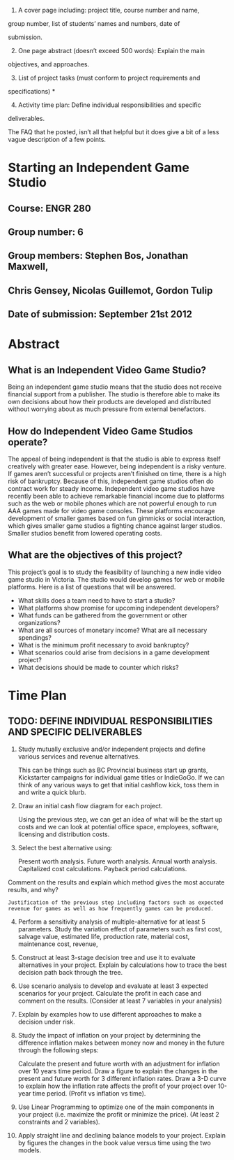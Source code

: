 1. A cover page including: project title, course number and name,

group number, list of students’ names and numbers, date of

submission.

2. One page abstract (doesn’t exceed 500 words): Explain the main

objectives, and approaches.

3. List of project tasks (must conform to project requirements and

specifications) *

4. Activity  time plan: Define individual responsibilities and specific

deliverables.

The FAQ that he posted, isn’t all that helpful but it does give a bit of a less vague description of a few points.

# Starting an Independent Game Studio

## Course: ENGR 280

## Group number: 6

## Group members: Stephen Bos, Jonathan Maxwell,

## Chris Gensey, Nicolas Guillemot, Gordon Tulip

## Date of submission: September 21st 2012

# Abstract

## What is an Independent Video Game Studio?

Being an independent game studio means that the studio does not receive financial support from a publisher. The studio is therefore able to make its own decisions about how their products are developed and distributed without worrying about as much pressure from external benefactors.

## How do Independent Video Game Studios operate?

The appeal of being independent is that the studio is able to express itself creatively with greater ease. However, being independent is a risky venture. If games aren’t successful or projects aren’t finished on time, there is a high risk of bankruptcy. Because of this, independent game studios often do contract work for steady income. Independent video game studios have recently been able to achieve remarkable financial income due to platforms such as the web or mobile phones which are not powerful enough to run AAA games made for video game consoles. These platforms encourage development of smaller games based on fun gimmicks or social interaction, which gives smaller game studios a fighting chance against larger studios. Smaller studios benefit from lowered operating costs.

## What are the objectives of this project?
This project’s goal is to study the feasibility of launching a new indie video game studio in Victoria. The studio would develop games for web or mobile platforms.
Here is a list of questions that will be answered.

* What skills does a team need to have to start a studio?
* What platforms show promise for upcoming independent developers?
* What funds can be gathered from the government or other organizations?
* What are all sources of monetary income? What are all necessary spendings?
* What is the minimum profit necessary to avoid bankruptcy?
* What scenarios could arise from decisions in a game development project?
* What decisions should be made to counter which risks?

# Time Plan
## TODO: DEFINE INDIVIDUAL RESPONSIBILITIES AND SPECIFIC DELIVERABLES

1. Study mutually exclusive  and/or independent  projects and define various services and revenue alternatives.

    This can be things such as BC Provincial business start up grants, Kickstarter campaigns for individual game titles or IndieGoGo. If we can think of any various ways to get that initial cashflow kick, toss them in and write a quick blurb.

2. Draw an initial cash flow diagram for each project.

    Using the previous step, we can get an idea of what will be the start up costs and we can look at potential office space, employees, software, licensing and distribution costs.

3. Select the best alternative using:

    Present worth analysis.
    Future worth analysis.
    Annual worth analysis.
    Capitalized cost calculations.
    Payback period calculations.

Comment on the results and explain which method gives the most accurate results, and why?

    Justification of the previous step including factors such as expected revenue for games as well as how frequently games can be produced.

4. Perform a sensitivity analysis of multiple-alternative for at least  5 parameters. Study the variation effect of parameters such as first cost, salvage value, estimated life, production rate, material cost, maintenance cost, revenue,

5. Construct at least 3-stage decision tree and use it to evaluate alternatives in your project. Explain by calculations how to trace the best decision path back through the tree.

6. Use scenario analysis to develop and evaluate at least 3 expected scenarios for your project. Calculate  the profit  in each case and comment on the results. (Consider at least 7 variables in your analysis)

7. Explain by examples how  to  use different approaches to make a decision under risk.

   

8. Study the impact of inflation on your project by determining the difference inflation makes between money now and money in the future through the following steps:

    Calculate the present and future worth with an adjustment for inflation over 10 years time period. Draw a figure to explain the changes in the present and future worth for 3 different inflation rates.
    Draw a 3-D curve to explain how the inflation rate affects the profit of your project over 10-year time period. (Profit vs inflation vs time).


9. Use Linear Programming to optimize one of the main components in your project (i.e. maximize the profit or minimize the price).  (At least 2 constraints and 2 variables).

10. Apply straight line and declining balance models to your project.  Explain by
figures the changes in the book value versus time using the two models.

